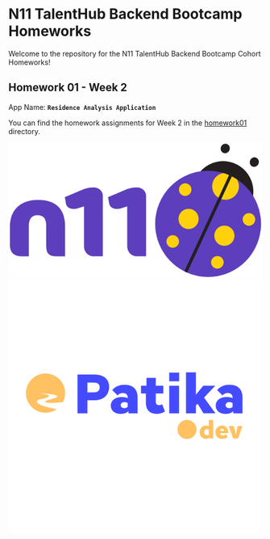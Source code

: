 # N11 TalentHub Backend Bootcamp Homeworks

Welcome to the repository for the N11 TalentHub Backend Bootcamp Cohort Homeworks!

## Homework 01 - Week 2
App Name: **`Residence Analysis Application`**

You can find the homework assignments for Week 2 in the [homework01](homework01) directory.

<a href="https://www.n11.com/">
  <img src="public/images/n11_logo.png" alt="N11 Logo">
</a>

<a href="https://www.patika.dev/">
  <img src="public/images/patika_logo.png" alt="Patika Logo">
</a>

